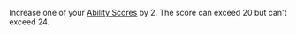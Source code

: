 Increase one of your [Ability Scores](https://roll20.net/compendium/dnd5e/Ability%20Scores#h-Ability%20Scores) by 2. The score can exceed 20 but can't exceed 24.
